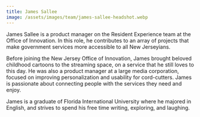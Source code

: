 ```yaml
---
title: James Sallee
image: /assets/images/team/james-sallee-headshot.webp
---
```


James Sallee is a product manager on the Resident Experience team at the Office of Innovation. In this role, he contributes to an array of projects that make government services more accessible to all New Jerseyians.

Before joining the New Jersey Office of Innovation, James brought beloved childhood cartoons to the streaming space, on a service that he still loves to this day. He was also a product manager at a large media corporation, focused on improving personalization and usability for cord-cutters. James is passionate about connecting people with the services they need and enjoy.

James is a graduate of Florida International University where he majored in English, and strives to spend his free time writing, exploring, and laughing.
